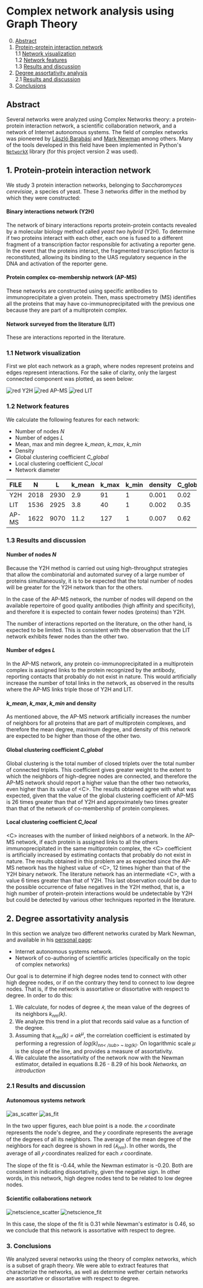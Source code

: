 # Complex network analysis using Graph Theory

0. [Abstract](#sec_0)<br>
1. [Protein-protein interaction network](#sec_1)<br>
    1.1 [Network visualization](#sec_11)<br>
    1.2 [Network features](#sec_12)<br>
    1.3 [Results and discussion](#sec_13)<br>
2. [Degree assortativity analysis](#sec_2)<br>
    2.1 [Results and discussion](#sec_21)<br>
3. [Conclusions](#sec_3)<br>

## Abstract <a class="anchor" id="sec_0"></a>
Several networks were analyzed using Complex Networks theory: a protein-protein interaction network, a scientific collaboration network, and a network of Internet autonomous systems. The field of complex networks was pioneered by [László Barabási](https://barabasilab.com/) and [Mark Newman](http://www-personal.umich.edu/~mejn/) among others. Many of the tools developed in this field have been implemented in Python's [``NetworkX``](https://networkx.github.io/documentation/stable/index.html) library (for this project version 2 was used).


## 1. Protein-protein interaction network <a class="anchor" id="sec_1"></a>

We study 3 protein interaction networks, belonging to *Saccharomyces cerevisiae*, a species of yeast. These 3 networks differ in the method by which they were constructed:

#### Binary interactions network (Y2H)

The network of binary interactions reports protein-protein contacts revealed by a molecular biology method called *yeast two hybrid* (Y2H). To determine if two proteins interact with each other, each one is fused to a different fragment of a transcription factor responsible for activating a reporter gene. In the event that the proteins interact, the fragmented transcription factor is reconstituted, allowing its binding to the UAS regulatory sequence in the DNA and activation of the reporter gene.

#### Protein complex co-membership network (AP-MS)

These networks are constructed using specific antibodies to immunoprecipitate a given protein. Then, mass spectrometry (MS) identifies all the proteins that may have co-immunoprecipitated with the previous one because they are part of a multiprotein complex.

#### Network surveyed from the literature (LIT)

These are interactions reported in the literature.

### 1.1 Network visualization <a class="anchor" id="sec_11"></a>

First we plot each network as a graph, where nodes represent proteins and edges represent interactions. For the sake of clarity, only the largest connected component was plotted, as seen below:

![red Y2H](./images/red_Y2H.png)
![red AP-MS](./images/red_AP-MS.png)
![red LIT](./images/red_LIT.png)

### 1.2 Network features <a class="anchor" id="sec_12"></a>

We calculate the following features for each network:

- Number of nodes *N*
- Number of edges *L*
- Mean, max and min degree *k_mean*, *k_max*, *k_min*
- Density
- Global clustering coefficient *C_global*
- Local clustering coefficient *C_local*
- Network diameter

| FILE     | N        | L        | k_mean   | k_max    | k_min    | density  | C_global | C_local  | diameter |
| ---------|----------|----------|----------|----------|----------|----------|----------|----------|--------- |
| Y2H      | 2018     | 2930     | 2.9      | 91       | 1        | 0.001    | 0.02     | 0.05     | 14       |
| LIT      | 1536     | 2925     | 3.8      | 40       | 1        | 0.002    | 0.35     | 0.29     | 19       |
| AP-MS    | 1622     | 9070     | 11.2     | 127      | 1        | 0.007    | 0.62     | 0.55     | 15       |

### 1.3 Results and discussion <a class="anchor" id="sec_13"></a>

#### Number of nodes *N*

Because the Y2H method is carried out using high-throughput strategies that allow the combinatorial and automated survey of a large number of proteins simultaneously, it is to be expected that the total number of nodes will be greater for the Y2H network than for the others.

In the case of the AP-MS network, the number of nodes will depend on the available repertoire of good quality antibodies (high affinity and specificity), and therefore it is expected to contain fewer nodes (proteins) than Y2H.

The number of interactions reported on the literature, on the other hand, is expected to be limited. This is consistent with the observation that the LIT network exhibits fewer nodes than the other two.

#### Number of edges *L*

In the AP-MS network, any protein co-immunoprecipitated in a multiprotein complex is assigned links to the protein recognized by the antibody, reporting contacts that probably do not exist in nature. This would artificially increase the number of total links in the network, as observed in the results where the AP-MS links triple those of Y2H and LIT.

#### *k_mean*, *k_max*, *k_min* and density

As mentioned above, the AP-MS network artificially increases the number of neighbors for all proteins that are part of multiprotein complexes, and therefore the mean degree, maximum degree, and density of this network are expected to be higher than those of the other two.

#### Global clustering coefficient *C_global*

Global clustering is the total number of closed triplets over the total number of connected triplets. This coefficient gives greater weight to the extent to which the neighbors of high-degree nodes are connected, and therefore the AP-MS network should report a higher value than the other two networks, even higher than its value of \<C\>. The results obtained agree with what was expected, given that the value of the global clustering coefficient of AP-MS is 26 times greater than that of Y2H and approximately two times greater than that of the network of co-membership of protein complexes.

#### Local clustering coefficient *C_local*

\<C\> increases with the number of linked neighbors of a network. In the AP-MS network, if each protein is assigned links to all the others immunoprecipitated in the same multiprotein complex, the \<C\> coefficient is artificially increased by estimating contacts that probably do not exist in nature. The results obtained in this problem are as expected since the AP-MS network has the highest value of \<C\>, 12 times higher than that of the Y2H binary network. The literature network has an intermediate \<C\>, with a value 6 times greater than that of Y2H. This last observation could be due to the possible occurrence of false negatives in the Y2H method, that is, a high number of protein-protein interactions would be undetectable by Y2H but could be detected by various other techniques reported in the literature.

## 2. Degree assortativity analysis <a class="anchor" id="sec_2"></a>

In this section we analyze two different networks curated by Mark Newman, and available in his [personal page](http://www-personal.umich.edu/~mejn/netdata/):

- Internet autonomous systems network.
- Network of co-authoring of scientific articles (specifically on the topic of complex networks)

Our goal is to determine if high degree nodes tend to connect with other high degree nodes, or if on the contrary they tend to connect to low degree nodes. That is, if the network is assortative or dissortative with respect to degree. In order to do this:

1. We calculate, for nodes of degree *𝑘*, the mean value of the degrees of its neighbors *k<sub>nm</sub>(k)*.
2. We analyze this trend in a plot that records said value as a function of the degree.
3. Assuming that *k<sub>nm</sub>(k) = ak<sup>&mu;</sup>*, the correlation coefficient is estimated by performing a regression of *log(k)<sub>nn< /sub> ~ log(k)*. On logarithmic scale *µ* is the slope of the line, and provides a measure of assortativity.
4. We calculate the assortativity of the network now with the Newman estimator, detailed in equations 8.26 - 8.29 of his book *Networks, an introduction*

### 2.1 Results and discussion <a class="anchor" id="sec_21"></a>

#### Autonomous systems network

![as_scatter](./images/as_scatter.png) ![as_fit](./images/as_fit.png)

In the two upper figures, each blue point is a node. the *𝑥* coordinate represents the node's degree, and the 𝑦 coordinate represents the average of the degrees of all its neighbors. The average of the mean degree of the neighbors for each degree is shown in red (*𝑘<sub>nm</sub>*). In other words, the average of all *𝑦* coordinates realized for each *𝑥* coordinate.

The slope of the fit is -0.44, while the Newman estimator is -0.20. Both are consistent in indicating dissortativity, given the negative sign. In other words, in this network, high degree nodes tend to be related to low degree nodes.

#### Scientific collaborations network

![netscience_scatter](./images/netscience_scatter.png) ![netscience_fit](./images/netscience_fit.png)

In this case, the slope of the fit is 0.31 while Newman's estimator is 0.46, so we conclude that this network is assortative with respect to degree.

### 3. Conclusions <a class="anchor" id="sec_3"></a>

We analyzed several networks using the theory of complex networks, which is a subset of graph theory. We were able to extract features that characterize the networks, as well as determine wether certain networks are assortative or dissortative with respect to degree.